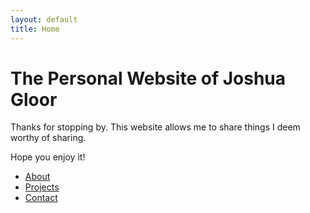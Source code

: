```yaml
---
layout: default
title: Home
---
```


# The Personal Website of Joshua Gloor

Thanks for stopping by. This website allows me to share things I deem worthy of sharing.

Hope you enjoy it!

* [About](about)
* [Projects](projects)
* [Contact](contact)

